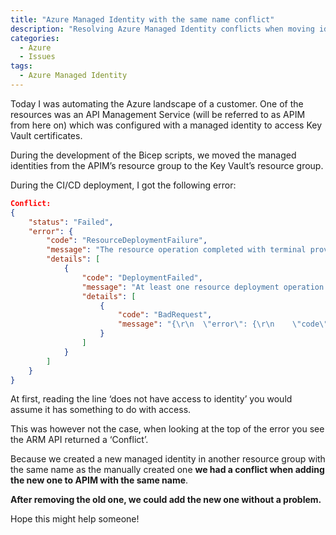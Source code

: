 ```yaml
---
title: "Azure Managed Identity with the same name conflict"
description: "Resolving Azure Managed Identity conflicts when moving identities between resource groups. Learn how to fix the 'does not have access to identity' error in API Management."
categories:
  - Azure
  - Issues
tags:
  - Azure Managed Identity
---
```


Today I was automating the Azure landscape of a customer. One of the resources was an API Management Service (will be referred to as APIM from here on) which was configured with a managed identity to access Key Vault certificates.

During the development of the Bicep scripts, we moved the managed identities from the APIM’s resource group to the Key Vault’s resource group.

During the CI/CD deployment, I got the following error:

```json
Conflict: 
{
    "status": "Failed",
    "error": {
        "code": "ResourceDeploymentFailure",
        "message": "The resource operation completed with terminal provisioning state 'Failed'.",
        "details": [
            {
                "code": "DeploymentFailed",
                "message": "At least one resource deployment operation failed. Please list deployment operations for details. Please see https://aka.ms/DeployOperations for usage details.",
                "details": [
                    {
                        "code": "BadRequest",
                        "message": "{\r\n  \"error\": {\r\n    \"code\": \"BadRequest\",\r\n    \"message\": \"Request to resource 'https://control-westeurope.identity.azure.net/subscriptions/xxxx/resourcegroups/xxxx/providers/Microsoft.ApiManagement/service/xxxx/credentials/v2/systemassigned?arpid=xxxx&api-version=2015-08-31-PREVIEW' failed with StatusCode: BadRequest for RequestId: . Exception message: BadRequest: Azure resource '/subscriptions/xxxx/resourcegroups/xxxx/providers/Microsoft.ApiManagement/service/xxxx' does not have access to identity 'xxxx'\",\r\n    \"details\": null,\r\n    \"innerError\": null\r\n  }\r\n}"
                    }
                ]
            }
        ]
    }
}
```

At first, reading the line ‘does not have access to identity’ you would assume it has something to do with access.

This was however not the case, when looking at the top of the error you see the ARM API returned a ‘Conflict’.

Because we created a new managed identity in another resource group with the same name as the manually created one **we had a conflict when adding the new one to APIM with the same name**.

**After removing the old one, we could add the new one without a problem.**

Hope this might help someone!